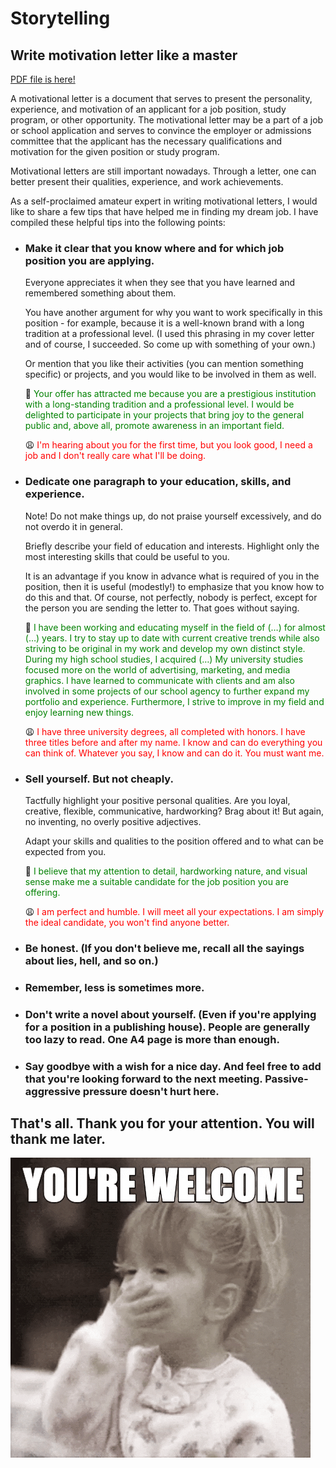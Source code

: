 # Storytelling

## Write motivation letter like a master

<a href="Storytelling.pdf/">PDF file is here!</a>

A motivational letter is a document that serves to present the personality, experience, and motivation of an applicant for a job position, study program, or other opportunity. The motivational letter may be a part of a job or school application and serves to convince the employer or admissions committee that the applicant has the necessary qualifications and motivation for the given position or study program.

Motivational letters are still important nowadays. Through a letter, one can better present their qualities, experience, and work achievements.

As a self-proclaimed amateur expert in writing motivational letters, I would like to share a few tips that have helped me in finding my dream job. 
I have compiled these helpful tips into the following points:

- ### Make it clear that you know where and for which job position you are applying.
    Everyone appreciates it when they see that you have learned and remembered something about them.
    
    You have another argument for why you want to work specifically in this position - for example, because it is a well-known brand with a long tradition 
at a professional level. (I used this phrasing in my cover letter and of course, I succeeded. So come up with something of your own.)
    
   Or mention that you like their activities (you can mention something specific) or projects, and you would like to be involved in them as well.
    
    
    🤗 <font color="#008000">Your offer has attracted me because you are a prestigious institution with a long-standing tradition and a professional level. 
        I would be delighted to participate in your projects that bring joy to the general public and, above all, promote awareness in an important field.</font>
    
    😩 <font color="FF0000">I'm hearing about you for the first time, but you look good, I need a job and I don't really care what I'll be doing.</font>

- ### Dedicate one paragraph to your education, skills, and experience.

    Note! Do not make things up, do not praise yourself excessively, and do not overdo it in general. 
    
    Briefly describe your field of education and interests. Highlight only the most interesting skills that could be useful to you.
    
    It is an advantage if you know in advance what is required of you in the position, then it is useful (modestly!) to emphasize that you know how to do this and  that. Of course, not perfectly, nobody is perfect, except for the person you are sending the letter to. That goes without saying.
    
    🤗 <font color="#008000">I have been working and educating myself in the field of (…) for almost (…) years. I try to stay up to date with current creative trends while also striving to be original in my work and develop my own distinct style. During my high school studies, I acquired (…) My university studies focused more on the world of advertising, marketing, and media graphics. I have learned to communicate with clients and am also involved in some projects of our school agency to further expand my portfolio and experience. Furthermore, I strive to improve in my field and enjoy learning new things.</font>
    
    😩 <font color="FF0000">I have three university degrees, all completed with honors. I have three titles before and after my name. I know and can do everything you can think of. Whatever you say, I know and can do it. You must want me.</font>
    
 - ### Sell yourself. But not cheaply.

    Tactfully highlight your positive personal qualities. Are you loyal, creative, flexible, communicative, hardworking? Brag about it! But again, no inventing, no overly positive adjectives.

    Adapt your skills and qualities to the position offered and to what can be expected from you.
    
     🤗 <font color="#008000">I believe that my attention to detail, hardworking nature, and visual sense make me a suitable candidate for the job position you are offering.</font>
     
     😩 <font color="FF0000">I am perfect and humble. I will meet all your expectations. I am simply the ideal candidate, you won't find anyone better.</font>
     
 - ### Be honest. (If you don't believe me, recall all the sayings about lies, hell, and so on.)
 - ### Remember, less is sometimes more.
 - ### Don't write a novel about yourself. (Even if you're applying for a position in a publishing house). People are generally too lazy to read. One A4 page is more than enough.
 - ### Say goodbye with a wish for a nice day. And feel free to add that you're looking forward to the next meeting. Passive-aggressive pressure doesn't  hurt here.

## That's all. Thank you for your attention. You will thank me later.

![giphy](thanks.gif)
